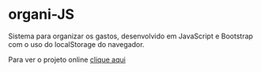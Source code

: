# organi-JS
Sistema para organizar os gastos, desenvolvido em JavaScript e Bootstrap com o uso do localStorage do navegador.

Para ver o projeto online [clique aqui](https://organi-js.vercel.app/index.html)
